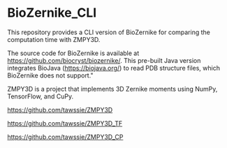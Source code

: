# BioZernike_CLI
This repository provides a CLI version of BioZernike for comparing the computation time with ZMPY3D.

The source code for BioZernike is available at https://github.com/biocryst/biozernike/. This pre-built Java version integrates BioJava (https://biojava.org/) to read PDB structure files, which BioZernike does not support."

ZMPY3D is a project that implements 3D Zernike moments using NumPy, TensorFlow, and CuPy.

https://github.com/tawssie/ZMPY3D

https://github.com/tawssie/ZMPY3D_TF

https://github.com/tawssie/ZMPY3D_CP

